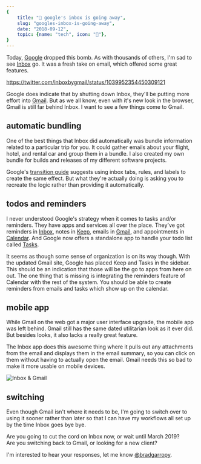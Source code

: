 ```yaml
---
{
    title: "📧 google's inbox is going away",
    slug: "googles-inbox-is-going-away",
    date: "2018-09-12",
    topic: {name: "tech", icon: "🔌"},
}
---
```


Today, [Google][1] dropped this bomb. As with thousands of others, I'm sad to see [Inbox][2] go. It was a fresh take on email, which offered some great features.

https://twitter.com/inboxbygmail/status/1039952354450309121

Google does indicate that by shutting down Inbox, they'll be putting more effort into [Gmail][3]. But as we all know, even with it's new look in the browser, Gmail is still far behind Inbox. I want to see a few things come to Gmail.

## automatic bundling

One of the best things that Inbox did automatically was bundle information related to a particular trip for you. It could gather emails about your flight, hotel, and rental car and group them in a bundle. I also created my own bundle for builds and releases of my different software projects.

Google's [transition guide][4] suggests using inbox tabs, rules, and labels to create the same effect. But what they're actually doing is asking you to recreate the logic rather than providing it automatically.

## todos and reminders

I never understood Google's strategy when it comes to tasks and/or reminders. They have apps and services all over the place. They've got reminders in [Inbox][2], notes in [Keep][5], emails in [Gmail][3], and appointments in [Calendar][6]. And Google now offers a standalone app to handle your todo list called [Tasks][7].

It seems as though some sense of organization is on its way though. With the updated Gmail site, Google has placed Keep and Tasks in the sidebar. This should be an indication that those will be the go to apps from here on out. The one thing that is missing is integrating the reminders feature of Calendar with the rest of the system. You should be able to create reminders from emails and tasks which show up on the calendar.

## mobile app

While Gmail on the web got a major user interface upgrade, the mobile app was left behind. Gmail still has the same dated utilitarian look as it ever did. But besides looks, it also lacks a really great feature.

The Inbox app does this awesome thing where it pulls out any attachments from the email and displays them in the email summary, so you can click on them without having to actually open the email. Gmail needs this so bad to make it more usable on mobile devices.

![Inbox & Gmail][8]

## switching

Even though Gmail isn't where it needs to be, I'm going to switch over to using it sooner rather than later so that I can have my workflows all set up by the time Inbox goes bye bye.

Are you going to cut the cord on Inbox now, or wait until March 2019?  
Are you switching back to Gmail, or looking for a new client?

I'm interested to hear your responses, let me know [@bradgarropy][9].

[1]: https://www.google.com/about/products/
[2]: https://inbox.google.com/
[3]: https://gmail.com/
[4]: https://support.google.com/inbox/answer/9117840
[5]: http://keep.google.com/
[6]: https://calendar.google.com
[7]: https://play.google.com/store/apps/details?id=com.google.android.apps.tasks
[8]: /images/googles-inbox-is-going-away/inbox-gmail.png
[9]: https://twitter.com/bradgarropy
